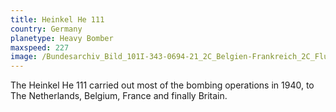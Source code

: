 ```yaml
---
title: Heinkel He 111
country: Germany
planetype: Heavy Bomber
maxspeed: 227
image: /Bundesarchiv_Bild_101I-343-0694-21_2C_Belgien-Frankreich_2C_Flugzeug_Heinkel_He_111_sozyb0.jpg
---
```

The Heinkel He 111 carried out most of the bombing operations in 1940, to The Netherlands, Belgium, France and finally Britain.